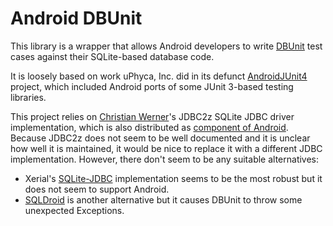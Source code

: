 # Android DBUnit

This library is a wrapper that allows Android developers to write [DBUnit](http://dbunit.sourceforge.net/) test cases against their SQLite-based database code.

It is loosely based on work uPhyca, Inc. did in its defunct [AndroidJUnit4](https://github.com/esmasui/AndroidJUnit4) project, which included Android ports of some JUnit 3-based testing libraries.

This project relies on [Christian Werner](http://ch-werner.de/)'s JDBC2z SQLite JDBC driver implementation, which is also distributed as [component of Android](https://android.googlesource.com/platform/external/javasqlite/). Because JDBC2z does not seem to be well documented and it is unclear how well it is maintained, it would be nice to replace it with a different JDBC implementation. However, there don't seem to be any suitable alternatives:

- Xerial's [SQLite-JDBC](https://bitbucket.org/xerial/sqlite-jdbc) implementation seems to be the most robust but it does not seem to support Android.
- [SQLDroid](https://github.com/SQLDroid/SQLDroid) is another alternative but it causes DBUnit to throw some unexpected Exceptions.